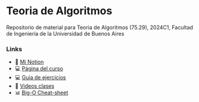 # Teoria de Algoritmos
Repositorio de material para Teoria de Algoritmos (75.29), 2024C1, Facultad de Ingeniería de la Universidad de Buenos Aires

### Links
- 📔 [Mi Notion](https://sjorda.notion.site/Teoria-de-Algoritmos-c30b2910d57641a593275c8a314bd831?pvs=74)
- 💻 [Página del curso](https://algoritmos-rw.github.io/tda_bg/material/guias/)
- 💻 [Guia de ejercicios](https://docs.google.com/document/d/1NKvKERKkDekM-mFw5rC3GuKwmRmRBtNHKSiDBauYnuw/edit#heading=h.nrnw03t7conb)
- 🎥 [Videos clases](https://www.youtube.com/@algoritmos-fiuba-buchwald)
- 📊 [Big-O Cheat-sheet](https://preview.redd.it/voghw477i8y41.png?width=1080&crop=smart&auto=webp&s=7b0f419393bae37efd4aeade35cba92d15d9f22d)

